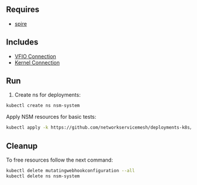 ## Requires

- [spire](../spire)

## Includes

- [VFIO Connection](../use-cases/Vfio2Noop)
- [Kernel Connection](../use-cases/SriovKernel2Noop)

## Run

1. Create ns for deployments:
```bash
kubectl create ns nsm-system
```

Apply NSM resources for basic tests:
```bash
kubectl apply -k https://github.com/networkservicemesh/deployments-k8s/examples/sriov?ref=7ed0e02a1906410ac7bd158e0c27124f88fc1b2f
```

## Cleanup

To free resources follow the next command:
```bash
kubectl delete mutatingwebhookconfiguration --all
kubectl delete ns nsm-system
```
